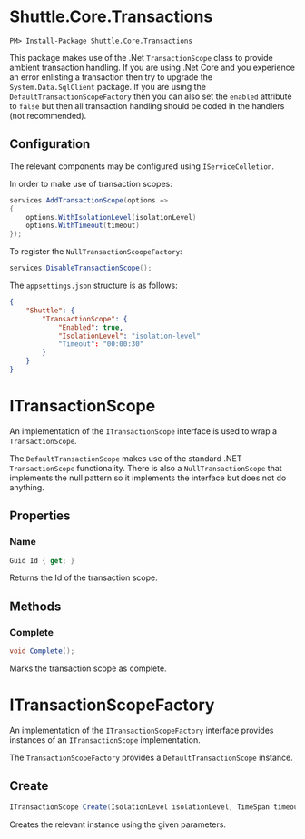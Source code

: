 # Shuttle.Core.Transactions

```
PM> Install-Package Shuttle.Core.Transactions
```

This package makes use of the .Net `TransactionScope` class to provide ambient transaction handling.  If you are using .Net Core and you experience an error enlisting a transaction then try to upgrade the `System.Data.SqlClient` package.  If you are using the `DefaultTransactionScopeFactory` then you can also set the `enabled` attribute to `false` but then all transaction handling should be coded in the handlers (not recommended).

## Configuration

The relevant components may be configured using `IServiceColletion`.

In order to make use of transaction scopes:

```c#
services.AddTransactionScope(options => 
{
	options.WithIsolationLevel(isolationLevel)
	options.WithTimeout(timeout)
});
```

To register the `NullTransactionScoopeFactory`:

```c#
services.DisableTransactionScope();
```

The `appsettings.json` structure is as follows:

```json
{
	"Shuttle": {
		"TransactionScope": {
			"Enabled": true,
			"IsolationLevel": "isolation-level"
			"Timeout": "00:00:30"
		} 
	}
}
```

# ITransactionScope

An implementation of the `ITransactionScope` interface is used to wrap a `TransactionScope`.

The `DefaultTransactionScope` makes use of the standard .NET `TransactionScope` functionality.  There is also a `NullTransactionScope` that implements the null pattern so it implements the interface but does not do anything.

## Properties

### Name

``` c#
Guid Id { get; }
```

Returns the Id of the transaction scope.

## Methods

### Complete

``` c#
void Complete();
```

Marks the transaction scope as complete.

# ITransactionScopeFactory

An implementation of the `ITransactionScopeFactory` interface provides instances of an `ITransactionScope` implementation.

The `TransactionScopeFactory` provides a `DefaultTransactionScope` instance.

## Create

``` c#
ITransactionScope Create(IsolationLevel isolationLevel, TimeSpan timeout);
```

Creates the relevant instance using the given parameters.
